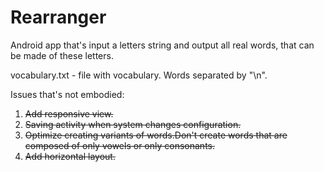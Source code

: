 # Rearranger
Android app that's input a letters string and output all real words, that can be made of these letters.

vocabulary.txt - file with vocabulary. Words separated by "\n".

Issues that's not embodied:

1. <del>Add responsive view.<del/>
1. <del>Saving activity when system changes configuration.<del/>
1. <del>Optimize creating variants of words.Don't create words that are composed of only vowels or only consonants.<del/>
1. <del>Add horizontal layout.<del/>
